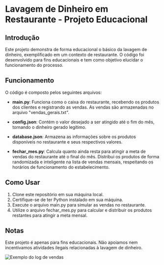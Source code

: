 # Lavagem de Dinheiro em Restaurante - Projeto Educacional

## Introdução

Este projeto demonstra de forma educacional o básico da lavagem de dinheiro, exemplificado em um contexto de restaurante. O código foi desenvolvido para fins educacionais e tem como objetivo elucidar o funcionamento do processo.

## Funcionamento

O código é composto pelos seguintes arquivos:

- **main.py**: Funciona como o caixa do restaurante, recebendo os produtos dos clientes e registrando as vendas. As vendas são armazenadas no arquivo "vendas_gerais.txt".

- **config.json**: Contém o valor desejado a ser atingido até o fim do mês, tornando o dinheiro gerado legítimo.

- **database.json**: Armazena as informações sobre os produtos disponíveis no restaurante e seus respectivos valores.

- **fechar_mes.py**: Calcula quanto ainda resta para atingir a meta de vendas do restaurante até o final do mês. Distribui os produtos de forma randomizada e inteligente na lista de vendas mensais, respeitando os horários de funcionamento do estabelecimento.

## Como Usar

1. Clone este repositório em sua máquina local.
2. Certifique-se de ter Python instalado em sua máquina.
3. Execute o arquivo main.py para simular as vendas no restaurante.
4. Utilize o arquivo fechar_mes.py para calcular e distribuir os produtos restantes para atingir a meta mensal.

## Notas

Este projeto é apenas para fins educacionais. Não apoiamos nem incentivamos atividades ilegais relacionadas à lavagem de dinheiro.

![Exemplo do log de vendas](https://i.imgur.com/g0G2hAu.png)
